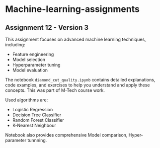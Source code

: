 # Machine-learning-assignments
## Assignment 12 - Version 3

This assignment focuses on advanced machine learning techniques, including:

- Feature engineering
- Model selection
- Hyperparameter tuning
- Model evaluation

The notebook `diamond_cut_quality.ipynb` contains detailed explanations, code examples, and exercises to help you understand and apply these concepts. This was part of M-Tech course work.

Used algorithms are:
- Logistic Regression
- Decision Tree Classifier
- Random Forest Classifier
- K-Nearest Neighbour

Notebook also provides comprehensive Model comparison, Hyper-parameter tunnning.

